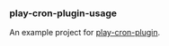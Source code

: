 ### play-cron-plugin-usage

An example project for [play-cron-plugin](https://github.com/ssachtleben/play-plugins/cron).
